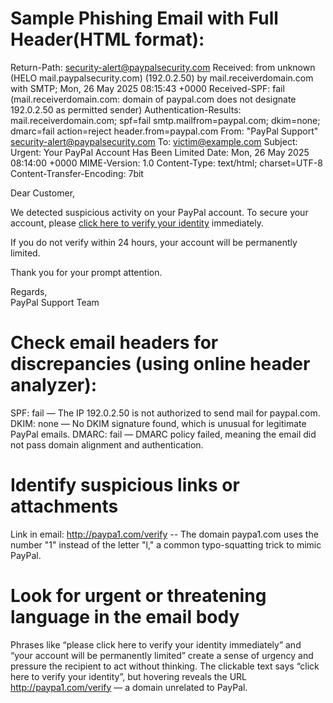 # Sample Phishing Email with Full Header(HTML format):

Return-Path: <security-alert@paypalsecurity.com>
Received: from unknown (HELO mail.paypalsecurity.com) (192.0.2.50)
    by mail.receiverdomain.com with SMTP; Mon, 26 May 2025 08:15:43 +0000
Received-SPF: fail (mail.receiverdomain.com: domain of paypal.com does not designate 192.0.2.50 as permitted sender)
Authentication-Results: mail.receiverdomain.com;
    spf=fail smtp.mailfrom=paypal.com;
    dkim=none;
    dmarc=fail action=reject header.from=paypal.com
From: "PayPal Support" <security-alert@paypalsecurity.com>
To: victim@example.com
Subject: Urgent: Your PayPal Account Has Been Limited
Date: Mon, 26 May 2025 08:14:00 +0000
MIME-Version: 1.0
Content-Type: text/html; charset=UTF-8
Content-Transfer-Encoding: 7bit

<html>
<body>
<p>Dear Customer,</p>

<p>We detected suspicious activity on your PayPal account. To secure your account, please <a href="http://paypa1.com/verify">click here to verify your identity</a> immediately.</p>

<p>If you do not verify within 24 hours, your account will be permanently limited.</p>

<p>Thank you for your prompt attention.</p>

<p>Regards,<br>PayPal Support Team</p>

</body>
</html>

# Check email headers for discrepancies (using online header analyzer):

SPF: fail — The IP 192.0.2.50 is not authorized to send mail for paypal.com.
DKIM: none — No DKIM signature found, which is unusual for legitimate PayPal emails.
DMARC: fail — DMARC policy failed, meaning the email did not pass domain alignment and authentication.

# Identify suspicious links or attachments
Link in email: http://paypa1.com/verify   --    The domain paypa1.com uses the number "1" instead of the letter "l," a common typo-squatting trick to mimic PayPal.

# Look for urgent or threatening language in the email body
Phrases like “please click here to verify your identity immediately” and “your account will be permanently limited” create a sense of urgency and pressure the recipient to act without thinking.
The clickable text says “click here to verify your identity”, but hovering reveals the URL http://paypa1.com/verify — a domain unrelated to PayPal.
